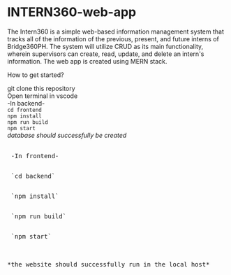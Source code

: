 # INTERN360-web-app
The Intern360 is a simple web-based information management system that tracks all of the information of the previous, present, and future interns of Bridge360PH. The system will utilize CRUD as its main functionality, wherein supervisors can create, read, update, and delete an intern's information. The web app is created using MERN stack.

 How to get started? <br />

 git clone this repository <br />
 Open terminal in vscode <br />
 -In backend- <br />
 `cd frontend` <br />
 `npm install` <br />
`npm run build` <br />
`npm start` <br />
 *database should successfully be created* <br />
<br />
<pre> -In frontend- <br />
<pre> `cd backend` <br />
<pre> `npm install` <br />
<pre> `npm run build` <br />
<pre> `npm start` <br />
<br />
*the website should successfully run in the local host* 


